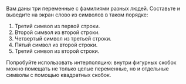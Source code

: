 Вам даны три переменные с фамилиями разных людей. Составьте и выведите на экран слово из символов в таком порядке:

1. Третий символ из первой строки.
2. Второй символ из второй строки.
3. Четвертый символ из третьей строки.
4. Пятый символ из второй строки.
5. Третий символ из второй строки.

Попробуйте использовать интерполяцию: внутри фигурных скобок можно помещать не только целые переменные, но и отдельные символы с помощью квадратных скобок.

